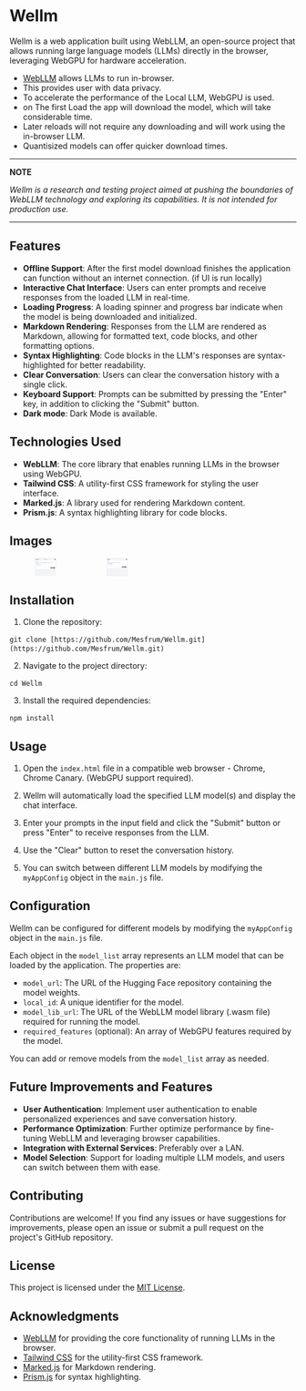 # Wellm

Wellm is a web application built using WebLLM, an open-source project that allows running large language models (LLMs) directly in the browser, leveraging WebGPU for hardware acceleration.

- [WebLLM](https://github.com/mlc-ai/web-llm) allows LLMs to run in-browser.
- This provides user with data privacy.
- To accelerate the performance of the Local LLM, WebGPU is used.
- on The first Load the app will download the model, which will take considerable time.
- Later reloads will not require any downloading and will work using the in-browser LLM.
- Quantisized models can offer quicker download times.

---
**NOTE** 

*Wellm is a research and testing project aimed at pushing the boundaries of WebLLM technology and exploring its capabilities. It is not intended for production use.*

---

## Features

- **Offline Support**: After the first model download finishes the application can function without an internet connection. (if UI is run locally)
- **Interactive Chat Interface**: Users can enter prompts and receive responses from the loaded LLM in real-time.
- **Loading Progress**: A loading spinner and progress bar indicate when the model is being downloaded and initialized.
- **Markdown Rendering**: Responses from the LLM are rendered as Markdown, allowing for formatted text, code blocks, and other formatting options.
- **Syntax Highlighting**: Code blocks in the LLM's responses are syntax-highlighted for better readability.
- **Clear Conversation**: Users can clear the conversation history with a single click.
- **Keyboard Support**: Prompts can be submitted by pressing the "Enter" key, in addition to clicking the "Submit" button.
- **Dark mode**: Dark Mode is available.

## Technologies Used

- **WebLLM**: The core library that enables running LLMs in the browser using WebGPU.
- **Tailwind CSS**: A utility-first CSS framework for styling the user interface.
- **Marked.js**: A library used for rendering Markdown content.
- **Prism.js**: A syntax highlighting library for code blocks.

## Images

<div style="display: flex; justify-content: space-around; max-width: 50%;">
  <img src="assets/ss-1.jpg" alt="Screenshot 1" style="max-width: 15%;">
  <img src="assets/ss-2.jpg" alt="Screenshot 2" style="max-width: 15%;">
</div>

## Installation

1. Clone the repository:

```
git clone [https://github.com/Mesfrum/Wellm.git](https://github.com/Mesfrum/Wellm.git)
```

2. Navigate to the project directory:

```
cd Wellm
```

3. Install the required dependencies:

```
npm install
```

## Usage

1. Open the `index.html` file in a compatible web browser - Chrome, Chrome Canary. (WebGPU support required).

2. Wellm will automatically load the specified LLM model(s) and display the chat interface.

3. Enter your prompts in the input field and click the "Submit" button or press "Enter" to receive responses from the LLM.

4. Use the "Clear" button to reset the conversation history.

5. You can switch between different LLM models by modifying the `myAppConfig` object in the `main.js` file.

## Configuration

Wellm can be configured for different models by modifying the `myAppConfig` object in the `main.js` file. 

Each object in the `model_list` array represents an LLM model that can be loaded by the application. The properties are:

- `model_url`: The URL of the Hugging Face repository containing the model weights.
- `local_id`: A unique identifier for the model.
- `model_lib_url`: The URL of the WebLLM model library (.wasm file) required for running the model.
- `required_features` (optional): An array of WebGPU features required by the model.

You can add or remove models from the `model_list` array as needed.

## Future Improvements and Features

- **User Authentication**: Implement user authentication to enable personalized experiences and save conversation history.
- **Performance Optimization**: Further optimize performance by fine-tuning WebLLM and leveraging browser capabilities.
- **Integration with External Services**: Preferably over a LAN.
- **Model Selection**: Support for loading multiple LLM models, and users can switch between them with ease.

## Contributing

Contributions are welcome! If you find any issues or have suggestions for improvements, please open an issue or submit a pull request on the project's GitHub repository.

## License

This project is licensed under the [MIT License](LICENSE).

## Acknowledgments

- [WebLLM](https://github.com/mlc-ai/web-llm) for providing the core functionality of running LLMs in the browser.
- [Tailwind CSS](https://tailwindcss.com/) for the utility-first CSS framework.
- [Marked.js](https://marked.js.org/) for Markdown rendering.
- [Prism.js](https://prismjs.com/) for syntax highlighting.
